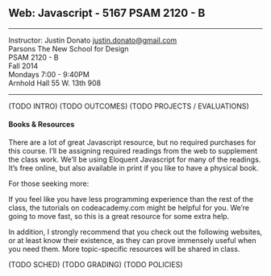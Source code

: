 ## Web: Javascript - 5167  PSAM 2120 - B

***

Instructor: Justin Donato <justin.donato@gmail.com>  
Parsons The New School for Design  
PSAM 2120 - B  
Fall 2014  
Mondays 7:00 - 9:40PM  
Arnhold Hall 55 W. 13th 908  

***

(TODO INTRO)
(TODO OUTCOMES)
(TODO PROJECTS / EVALUATIONS)

#### Books & Resources

There are a lot of great Javascript resource, but no required purchases for this course. I’ll be assigning required readings from the web to supplement the class work. We’ll be using Eloquent Javascript for many of the readings. It’s free online, but also available in print if you like to have a physical book.

For those seeking more:

If you feel like you have less programming experience than the rest of the class, the tutorials on codeacademy.com might be helpful for you. We’re going to move fast, so this is a great resource for some extra help.

In addition, I strongly recommend that you check out the following websites, or at least know their existence, as they can prove immensely useful when you need them. More topic-specific resources will be shared in class.

(TODO SCHED)
(TODO GRADING)
(TODO POLICIES)
